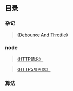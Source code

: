 ##  目录

### 杂记
> [《Debounce And Throttle》](https://github.com/beverle-y/note/tree/master/debounce%20and%20throttle)

### node
> [《HTTP请求》](https://github.com/beverle-y/note/tree/master/node/httpRequest)

> [《HTTPS服务器》](https://github.com/beverle-y/note/tree/master/node/https)

### 算法


